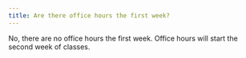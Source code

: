 ```yaml
---
title: Are there office hours the first week?
---
```


No, there are no office hours the first week. Office hours will start the second week of classes.